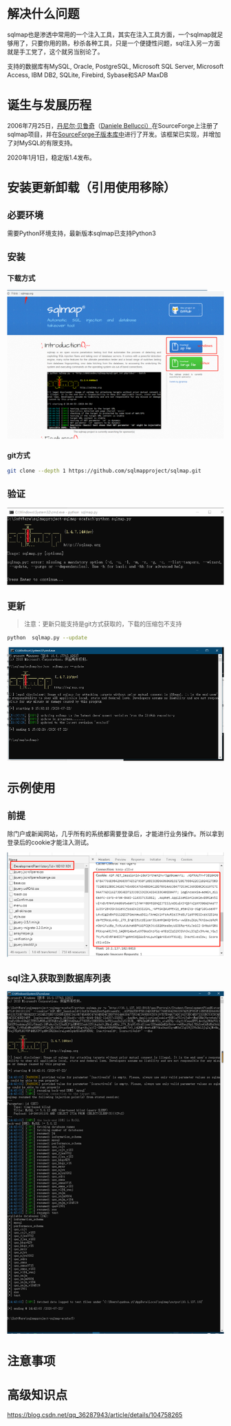 # 解决什么问题

sqlmap也是渗透中常用的一个注入工具，其实在注入工具方面，一个sqlmap就足够用了，只要你用的熟，秒杀各种工具，只是一个便捷性问题，sql注入另一方面就是手工党了，这个就另当别论了。

支持的数据库有MySQL, Oracle, PostgreSQL, Microsoft SQL Server, Microsoft Access, IBM DB2, SQLite, Firebird, Sybase和SAP MaxDB

# 诞生与发展历程

2006年7月25日，[丹尼尔·贝鲁奇](http://dbellucci.blogspot.com/)（[Daniele Bellucci）](http://dbellucci.blogspot.com/)在SourceForge上注册了sqlmap项目，并在[SourceForge子版本库中](http://sqlmap.svn.sourceforge.net/viewvc/sqlmap/)进行了开发。该框架已实现，并增加了对MySQL的有限支持。

2020年1月1日，稳定版1.4发布。

# 安装更新卸载（引用使用移除）

## 必要环境

需要Python环境支持，最新版本sqlmap已支持Python3

## 安装

### 下载方式

![img](index.assets/15953995489431.png)

### git方式

```bash
git clone --depth 1 https://github.com/sqlmapproject/sqlmap.git
```

## 验证

![img](index.assets/15954005817585.png)

## 更新

> 注意：更新只能支持是git方式获取的，下载的压缩包不支持

```bash
python  sqlmap.py --update
```

![img](index.assets/1595401609283.png)

# 示例使用

## 前提

除门户或新闻网站，几乎所有的系统都需要登录后，才能进行业务操作。所以拿到登录后的cookie才能注入测试。

![img](index.assets/15954021897868.png)

## sql注入获取到数据库列表

![img](index.assets/15954002908066.png)
# 注意事项

# 高级知识点

https://blog.csdn.net/qq_36287943/article/details/104758265
